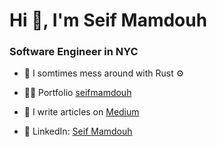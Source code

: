 <h1 align="left">Hi 👋, I'm Seif Mamdouh</h1>
<h3 align="left">Software Engineer in NYC </h3>

- 🌱 I somtimes mess around with Rust ⚙️

- 👨‍💻 Portfolio [seifmamdouh](https://www.seifmamdouh.com/)

- 📝 I write articles on [Medium](https://medium.com/@seifmamdouh7878)

- 🤝 LinkedIn: [Seif Mamdouh](https://www.linkedin.com/in/seif-mamdouh/)

